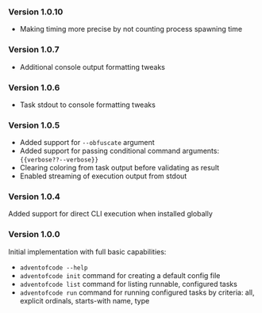 ### Version 1.0.10

- Making timing more precise by not counting process spawning time

### Version 1.0.7

- Additional console output formatting tweaks

### Version 1.0.6

- Task stdout to console formatting tweaks

### Version 1.0.5

- Added support for `--obfuscate` argument
- Added support for passing conditional command arguments: `{{verbose??--verbose}}`
- Clearing coloring from task output before validating as result
- Enabled streaming of execution output from stdout

### Version 1.0.4

Added support for direct CLI execution when installed globally

### Version 1.0.0

Initial implementation with full basic capabilities:

- `adventofcode --help`
- `adventofcode init` command for creating a default config file
- `adventofcode list` command for listing runnable, configured tasks
- `adventofcode run` command for running configured tasks by criteria: all, explicit ordinals, starts-with name, type
